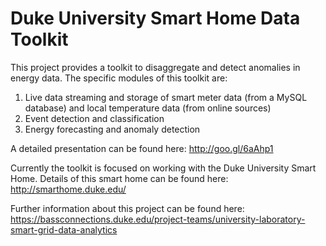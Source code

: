Duke University Smart Home Data Toolkit
======================================
This project provides a toolkit to disaggregate and detect anomalies in energy data. The specific modules of this toolkit are:
  1. Live data streaming and storage of smart meter data (from a MySQL database) and local temperature data (from online sources)
  2. Event detection and classification
  3. Energy forecasting and anomaly detection

A detailed presentation can be found here: http://goo.gl/6aAhp1

Currently the toolkit is focused on working with the Duke University Smart Home. Details of this smart home can be found here: http://smarthome.duke.edu/

Further information about this project can be found here: https://bassconnections.duke.edu/project-teams/university-laboratory-smart-grid-data-analytics
